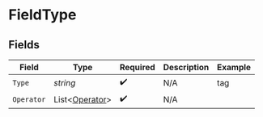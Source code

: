 # FieldType


## Fields

| Field                                               | Type                                                | Required                                            | Description                                         | Example                                             |
| --------------------------------------------------- | --------------------------------------------------- | --------------------------------------------------- | --------------------------------------------------- | --------------------------------------------------- |
| `Type`                                              | *string*                                            | :heavy_check_mark:                                  | N/A                                                 | tag                                                 |
| `Operator`                                          | List<[Operator](../../Models/Requests/Operator.md)> | :heavy_check_mark:                                  | N/A                                                 |                                                     |